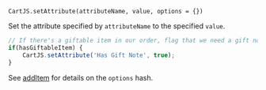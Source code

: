 `CartJS.setAttribute(attributeName, value, options = {})`

Set the attribute specified by `attributeName` to the specified `value`.

```js
// If there's a giftable item in our order, flag that we need a gift note.
if(hasGiftableItem) {
    CartJS.setAttribute('Has Gift Note', true);
}
```

See [addItem](#core-api-add-item) for details on the `options` hash.
